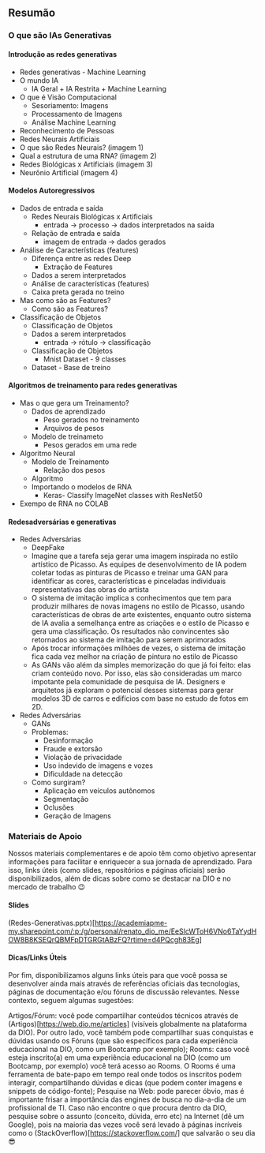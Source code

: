 ## Resumão

### O que são IAs Generativas
#### Introdução as redes generativas
- Redes generativas - Machine Learning
- O mundo IA
    - IA Geral + IA Restrita + Machine Learning
- O que é Visão Computacional 
    - Sesoriamento: Imagens
    - Processamento de Imagens
    - Análise Machine Learning
- Reconhecimento de Pessoas
- Redes Neurais Artificiais
- O que são Redes Neurais? (imagem 1)
- Qual a estrutura de uma RNA? (imagem 2)
- Redes Biológicas x Artificiais (imagem 3)
- Neurônio Artificial (imagem 4)

#### Modelos Autoregressivos
- Dados de entrada e saída
    - Redes Neurais Biológicas x Artificiais
        - entrada -> processo -> dados interpretados na saída
    - Relação de entrada e saída
        - imagem de entrada -> dados gerados
- Análise de Características (features)
    - Diferença entre as redes Deep
        - Extração de Features 
    - Dados a serem interpretados
    - Análise de características (features)
    - Caixa preta gerada no treino
- Mas como são as Features?
    - Como são as Features?
- Classificação de Objetos
    - Classificação de Objetos
    - Dados a serem interpretados
       - entrada -> rótulo -> classificação
    - Classificação de Objetos
        - Mnist Dataset - 9 classes
    - Dataset - Base de treino

#### Algoritmos de treinamento para redes generativas
- Mas o que gera um Treinamento?
    - Dados de aprendizado
        - Peso gerados no treinamento 
        - Arquivos de pesos
    - Modelo de treinameto
        - Pesos gerados em uma rede
- Algoritmo Neural
    - Modelo de Treinamento 
        - Relação dos pesos
    - Algoritmo
    - Importando o modelos de RNA 
        - Keras- Classify ImageNet classes with ResNet50
- Exempo de RNA no COLAB

#### Redesadversárias e generativas
- Redes Adversárias
    - DeepFake
    - Imagine que a tarefa seja gerar uma imagem inspirada no estilo artístico de Picasso. As equipes de desenvolvimento de IA podem coletar todas as pinturas de Picasso e treinar uma GAN para identificar as cores, características e pinceladas individuais representativas das obras do artista
    - O sistema de imitação implica s conhecimentos que tem para produzir milhares de novas imagens no estilo de Picasso, usando características de obras de arte existentes, enquanto outro sistema de IA avalia a semelhança entre as criações e o estilo de Picasso e gera uma classificação. Os resultados não convincentes são retornados ao sistema de imitação para serem aprimorados
    - Após trocar informações milhões de vezes, o sistema de imitação fica cada vez melhor na criação de pintura no estilo de Picasso
    - As GANs vão além da simples memorização do que já foi feito: elas criam conteúdo novo. Por isso, elas são consideradas um marco impotante pela comunidade de pesquisa de IA. Designers e arquitetos já exploram o potencial desses sistemas para gerar modelos 3D de carros e edifícios com base no estudo de fotos em 2D.   
- Redes Adversárias
    - GANs
    - Problemas:
        - Desinformação
        - Fraude e extorsão
        - Violação de privacidade
        - Uso indevido de imagens e vozes
        - Dificuldade na detecção
    - Como surgiram?
        - Aplicação em veículos autônomos
        - Segmentação
        - Oclusões
        - Geração de Imagens

### Materiais de Apoio
Nossos materiais complementares e de apoio têm como objetivo apresentar informações para facilitar e enriquecer a sua jornada de aprendizado. Para isso, links úteis (como slides, repositórios e páginas oficiais) serão disponibilizados, além de dicas sobre como se destacar na DIO e no mercado de trabalho 😉
 
#### Slides
(Redes-Generativas.pptx)[https://academiapme-my.sharepoint.com/:p:/g/personal/renato_dio_me/EeSlcWToH6VNo6TaYydHOW8B8KSEQrQBMFpDTGRGtABzFQ?rtime=d4PQcgh83Eg]
 
#### Dicas/Links Úteis
 
Por fim, disponibilizamos alguns links úteis para que você possa se desenvolver ainda mais através de referências oficiais das tecnologias, páginas de documentação e/ou fóruns de discussão relevantes. Nesse contexto, seguem algumas sugestões:
 
Artigos/Fórum: você pode compartilhar conteúdos técnicos através de (Artigos)[https://web.dio.me/articles] (visíveis globalmente na plataforma da DIO). Por outro lado, você também pode compartilhar suas conquistas e dúvidas usando os Fóruns (que são específicos para cada experiência educacional na DIO, como um Bootcamp por exemplo);
Rooms: caso você esteja inscrito(a) em uma experiência educacional na DIO (como um Bootcamp, por exemplo) você terá acesso ao Rooms. O Rooms é uma ferramenta de bate-papo em tempo real onde todos os inscritos podem interagir, compartilhando dúvidas e dicas (que podem conter imagens e snippets de código-fonte);
Pesquise na Web: pode parecer óbvio, mas é importante frisar a importância das engines de busca no dia-a-dia de um profissional de TI. Caso não encontre o que procura dentro da DIO, pesquise sobre o assunto (conceito, dúvida, erro etc) na Internet (dê um Google), pois na maioria das vezes você será levado à páginas incríveis como o (StackOverflow)[https://stackoverflow.com/] que salvarão o seu dia 😎
 